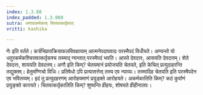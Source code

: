 ```yaml
---
index: 1.3.88
index_padded: 1.3.088
sutra: अणावकर्मकाच् चित्तवत्कर्तृकात्
vritti: kashika

---
```

णेः इति वर्तते। कर्त्रभिप्रायक्रियाफलविवक्षायाम् आत्मनेपदापवादः परस्मैपदं विधीयते। अण्यन्तो यो धतुरकर्मकश्चित्तवत्कर्तृकश्च तस्माद् ण्यन्तात् परस्मैपदं भवति। आस्ते देवदत्तः, आसयति देवदत्तम्। शेते देवदत्तः, शाययति देवदत्तम्। अणौ इति किम्? चेतयमानं प्रयोजयति चेतयते, इति केचित् प्रत्युदाहरन्ति तद्युक्तम्। हेतुमण्णिचो विधिः। प्रतिषेधो ऽपि प्रत्यासत्तेस् तस्य एव न्याय्यः। तस्मादिह चेतयति इति परस्मैपदेन एव भवितव्यम्। इदं तु प्रत्युदहरणम् आरोहयमाणं प्रयुड्क्ते आरोहयते। अकर्मकातिति किम्? कठं कुर्वाणं प्रयुङ्क्ते कारयते। चितवत्कर्तृकातिति किम्? शुष्यन्ति व्रीहयः, शोषयते व्रीहीनातपः।